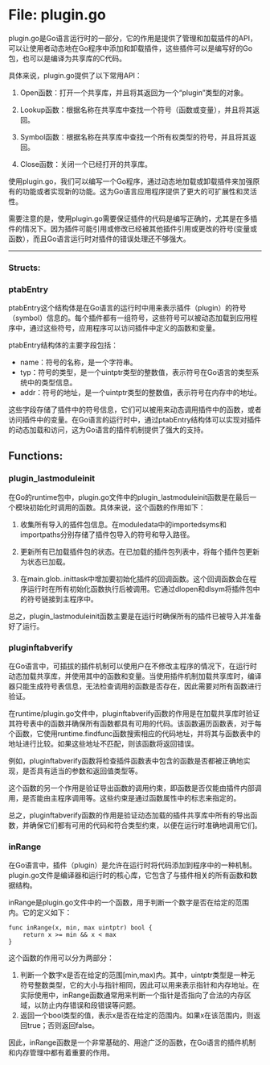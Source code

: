 # File: plugin.go

plugin.go是Go语言运行时的一部分，它的作用是提供了管理和加载插件的API，可以让使用者动态地在Go程序中添加和卸载插件，这些插件可以是编写好的Go包，也可以是编译为共享库的C代码。

具体来说，plugin.go提供了以下常用API：

1. Open函数：打开一个共享库，并且将其返回为一个“plugin”类型的对象。

2. Lookup函数：根据名称在共享库中查找一个符号（函数或变量），并且将其返回。

3. Symbol函数：根据名称在共享库中查找一个所有权类型的符号，并且将其返回。

4. Close函数：关闭一个已经打开的共享库。

使用plugin.go，我们可以编写一个Go程序，通过动态地加载或卸载插件来加强原有的功能或者实现新的功能。这为Go语言应用程序提供了更大的可扩展性和灵活性。

需要注意的是，使用plugin.go需要保证插件的代码是编写正确的，尤其是在多插件的情况下。因为插件可能引用或修改已经被其他插件引用或更改的符号(变量或函数），而且Go语言运行时对插件的错误处理还不够强大。




---

### Structs:

### ptabEntry

ptabEntry这个结构体是在Go语言的运行时中用来表示插件（plugin）的符号（symbol）信息的。每个插件都有一组符号，这些符号可以被动态加载到应用程序中，通过这些符号，应用程序可以访问插件中定义的函数和变量。

ptabEntry结构体的主要字段包括：

- name：符号的名称，是一个字符串。
- typ：符号的类型，是一个uintptr类型的整数值，表示符号在Go语言的类型系统中的类型信息。
- addr：符号的地址，是一个uintptr类型的整数值，表示符号在内存中的地址。

这些字段存储了插件中的符号信息，它们可以被用来动态调用插件中的函数，或者访问插件中的变量。在Go语言的运行时中，通过ptabEntry结构体可以实现对插件的动态加载和访问，这为Go语言的插件机制提供了强大的支持。



## Functions:

### plugin_lastmoduleinit

在Go的runtime包中，plugin.go文件中的plugin_lastmoduleinit函数是在最后一个模块初始化时调用的函数。具体来说，这个函数的作用如下：

1. 收集所有导入的插件包信息。在moduledata中的importedsyms和importpaths分别存储了插件包导入的符号和导入路径。

2. 更新所有已加载插件包的状态。在已加载的插件包列表中，将每个插件包更新为状态已加载。

3. 在main.glob..inittask中增加要初始化插件的回调函数。这个回调函数会在程序运行时在所有初始化函数执行后被调用。它通过dlopen和dlsym将插件包中的符号链接到主程序中。

总之，plugin_lastmoduleinit函数主要是在运行时确保所有的插件已被导入并准备好了运行。



### pluginftabverify

在Go语言中，可插拔的插件机制可以使用户在不修改主程序的情况下，在运行时动态加载共享库，并使用其中的函数和变量。当使用插件机制加载共享库时，编译器只能生成符号表信息，无法检查调用的函数是否存在，因此需要对所有函数进行验证。

在runtime/plugin.go文件中，pluginftabverify函数的作用是在加载共享库时验证其符号表中的函数并确保所有函数都具有可用的代码。该函数遍历函数表，对于每个函数，它使用runtime.findfunc函数搜索相应的代码地址，并将其与函数表中的地址进行比较。如果这些地址不匹配，则该函数将返回错误。

例如，pluginftabverify函数将检查插件函数表中包含的函数是否都被正确地实现，是否具有适当的参数和返回值类型等。

这个函数的另一个作用是验证导出函数的调用约束，即函数是否仅能由插件内部调用，是否能由主程序调用等。这些约束是通过函数属性中的标志来指定的。

总之，pluginftabverify函数的作用是验证动态加载的插件共享库中所有的导出函数，并确保它们都有可用的代码和符合类型约束，以便在运行时准确地调用它们。



### inRange

在Go语言中，插件（plugin）是允许在运行时将代码添加到程序中的一种机制。plugin.go文件是编译器和运行时的核心库，它包含了与插件相关的所有函数和数据结构。

inRange是plugin.go文件中的一个函数，用于判断一个数字是否在给定的范围内。它的定义如下：

```
func inRange(x, min, max uintptr) bool {
    return x >= min && x < max
}
```

这个函数的作用可以分为两部分：

1. 判断一个数字x是否在给定的范围[min,max)内。其中，uintptr类型是一种无符号整数类型，它的大小与指针相同，因此可以用来表示指针和内存地址。在实际使用中，inRange函数通常用来判断一个指针是否指向了合法的内存区域，以防止内存错误和段错误等问题。
2. 返回一个bool类型的值，表示x是否在给定的范围内。如果x在该范围内，则返回true；否则返回false。

因此，inRange函数是一个非常基础的、用途广泛的函数，在Go语言的插件机制和内存管理中都有着重要的作用。



